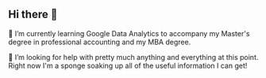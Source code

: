 ## Hi there 👋
🌱 I’m currently learning Google Data Analytics to accompany my Master's degree in professional accounting and my MBA degree.

🤔 I’m looking for help with pretty much anything and everything at this point. Right now I'm a sponge soaking up all of the useful information I can get!

